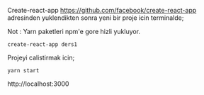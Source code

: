 Create-react-app https://github.com/facebook/create-react-app adresinden yuklendikten sonra yeni bir proje icin terminalde;

Not : Yarn paketleri npm'e gore hizli yukluyor.

```
create-react-app ders1
```

Projeyi calistirmak icin;

```
yarn start
```

http://localhost:3000